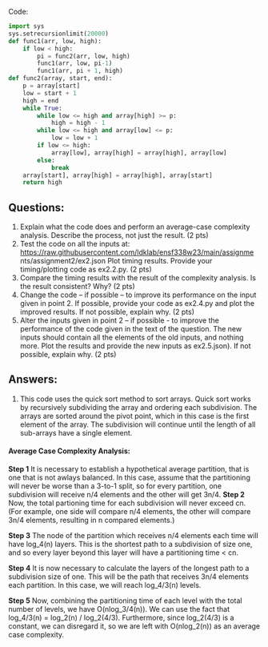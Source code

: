 Code:

``` python
import sys
sys.setrecursionlimit(20000)
def func1(arr, low, high):
    if low < high:
        pi = func2(arr, low, high)
        func1(arr, low, pi-1)
        func1(arr, pi + 1, high)
def func2(array, start, end):
    p = array[start]
    low = start + 1
    high = end
    while True:
        while low <= high and array[high] >= p:
            high = high - 1
        while low <= high and array[low] <= p:
            low = low + 1
        if low <= high:
            array[low], array[high] = array[high], array[low]
        else:
            break
    array[start], array[high] = array[high], array[start]
    return high
```

## Questions:
1. Explain what the code does and perform an average-case complexity analysis. Describe
the process, not just the result. (2 pts)
2. Test the code on all the inputs at:
https://raw.githubusercontent.com/ldklab/ensf338w23/main/assignme
nts/assignment2/ex2.json
Plot timing results. Provide your timing/plotting code as ex2.2.py. (2 pts)
3. Compare the timing results with the result of the complexity analysis. Is the result
consistent? Why? (2 pts)
4. Change the code – if possible – to improve its performance on the input given in point 2.
If possible, provide your code as ex2.4.py and plot the improved results. If not possible,
explain why. (2 pts)
5. Alter the inputs given in point 2 – if possible - to improve the performance of the code
given in the text of the question. The new inputs should contain all the elements of the
old inputs, and nothing more. Plot the results and provide the new inputs as ex2.5.json).
If not possible, explain why. (2 pts)


## Answers:
1. This code uses the quick sort method to sort arrays. Quick sort works by recursively subdividing the array and
ordering each subdivision. The arrays are sorted around the pivot point, which in this case is the first element of
the array. The subdivision will continue until the length of all sub-arrays have a single element.

#### Average Case Complexity Analysis:
 
 __Step 1__
It is necessary to establish a hypothetical average partition, that is one that is not awlays balanced.
In this case, assume that the partitioning will never be worse than a 3-to-1 split, so for every partition,
one subdivision will receive n/4 elements and the other will get 3n/4. 
__Step 2__
Now, the total partioning time for each subdivision will never exceed cn. (For example, one side will compare n/4
elements, the other will compare 3n/4 elements, resulting in n compared elements.)

__Step 3__
The node of the partition which receives n/4 elements each time will have log_4(n) layers. This is the shortest path to
a subdivision of size one, and so every layer beyond this layer will have a partitioning time < cn.

__Step 4__
It is now necessary to calculate the layers of the longest path to a subdivision size of one. This will be the path
that receives 3n/4 elements each partition. In this case, we will reach log_4/3(n) levels.

__Step 5__
Now, combining the partitioning time of each level with the total number of levels, we have O(nlog_3/4(n)).
We can use the fact that log_4/3(n) = log_2(n) / log_2(4/3). Furthermore, since log_2(4/3) is a constant, we can
disregard it, so we are left with O(nlog_2(n)) as an average case complexity.